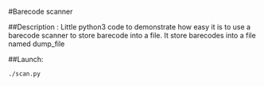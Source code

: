 #Barecode scanner

##Description :
Little python3 code to demonstrate how easy it is to use a barecode scanner to store barecode into a file.
It store barecodes into a file named dump_file

##Launch:
```bash
./scan.py
```